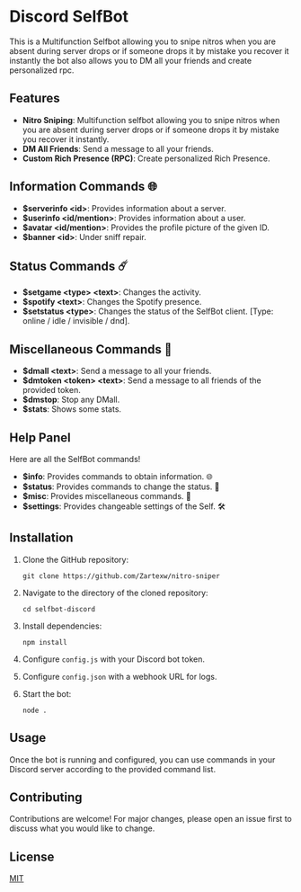 # Discord SelfBot

This is a Multifunction Selfbot allowing you to snipe nitros when you are absent during server drops or if someone drops it by mistake you recover it instantly the bot also allows you to DM all your friends and create personalized rpc.

## Features

- **Nitro Sniping**: Multifunction selfbot allowing you to snipe nitros when you are absent during server drops or if someone drops it by mistake you recover it instantly.
- **DM All Friends**: Send a message to all your friends.
- **Custom Rich Presence (RPC)**: Create personalized Rich Presence.

## Information Commands 🌐
- **$serverinfo \<id\>**: Provides information about a server.
- **$userinfo \<id/mention\>**: Provides information about a user.
- **$avatar \<id/mention\>**: Provides the profile picture of the given ID.
- **$banner \<id\>**: Under sniff repair.

## Status Commands ☄️
- **$setgame \<type\> \<text\>**: Changes the activity. 
- **$spotify \<text\>**: Changes the Spotify presence.
- **$setstatus \<type\>**: Changes the status of the SelfBot client. [Type: online / idle / invisible / dnd].

## Miscellaneous Commands 💫
- **$dmall \<text\>**: Send a message to all your friends.
- **$dmtoken \<token\> \<text\>**: Send a message to all friends of the provided token.
- **$dmstop**: Stop any DMall.
- **$stats**: Shows some stats.

## Help Panel
Here are all the SelfBot commands!
- **$info**: Provides commands to obtain information. 🌐
- **$status**: Provides commands to change the status. 🚀
- **$misc**: Provides miscellaneous commands. 💫
- **$settings**: Provides changeable settings of the Self. 🛠

## Installation

1. Clone the GitHub repository:
   ```
   git clone https://github.com/Zartexw/nitro-sniper
   ```

2. Navigate to the directory of the cloned repository:
   ```
   cd selfbot-discord
   ```

3. Install dependencies:
   ```
   npm install
   ```

4. Configure `config.js` with your Discord bot token.

5. Configure `config.json` with a webhook URL for logs.

6. Start the bot:
   ```
   node .
   ```

## Usage

Once the bot is running and configured, you can use commands in your Discord server according to the provided command list.

## Contributing

Contributions are welcome! For major changes, please open an issue first to discuss what you would like to change.

## License

[MIT](https://choosealicense.com/licenses/mit/)
